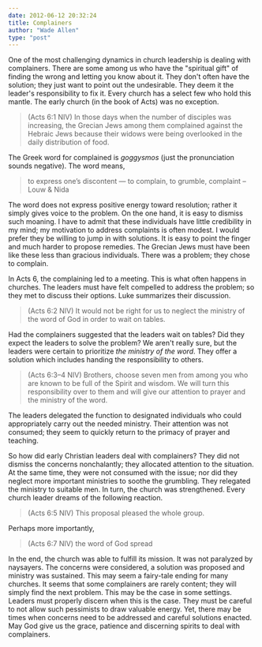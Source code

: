 ```yaml
---
date: 2012-06-12 20:32:24
title: Complainers
author: "Wade Allen"
type: "post"
---
```


One of the most challenging dynamics in church leadership is dealing with complainers. There are some among us who have the "spiritual gift" of finding the wrong and letting you know about it. They don't often have the solution; they just want to point out the undesirable. They deem it the leader's responsibility to fix it. Every church has a select few who hold this mantle. The early church (in the book of Acts) was no exception. 

>(Acts 6:1 NIV) In those days when the number of disciples was increasing, the Grecian Jews among them complained against the Hebraic Jews because their widows were being overlooked in the daily distribution of food. 

The Greek word for complained is *goggysmos* (just the pronunciation sounds negative). The word means,

>to express one’s discontent — to complain, to grumble, complaint – Louw & Nida

The word does not express positive energy toward resolution; rather it simply gives voice to the problem. On the one hand, it is easy to dismiss such moaning. I have to admit that these individuals have little credibility in my mind; my motivation to address complaints is often modest. I would prefer they be willing to jump in with solutions. It is easy to point the finger and much harder to propose remedies. The Grecian Jews must have been like these less than gracious individuals. There was a problem; they chose to complain.

In Acts 6, the complaining led to a meeting. This is what often happens in churches. The leaders must have felt compelled to address the problem; so they met to discuss their options. Luke summarizes their discussion.

>(Acts 6:2 NIV) It would not be right for us to neglect the ministry of the word of God in order to wait on tables.

Had the complainers suggested that the leaders wait on tables? Did they expect the leaders to solve the problem? We aren't really sure, but the leaders were certain to prioritize *the ministry of the word*. They offer a solution which includes handing the responsibility to others.

>(Acts 6:3–4 NIV) Brothers, choose seven men from among you who are known to be full of the Spirit and wisdom. We will turn this responsibility over to them and will give our attention to prayer and the ministry of the word.

The leaders delegated the function to designated individuals who could appropriately carry out the needed ministry. Their attention was not consumed; they seem to quickly return to the primacy of prayer and teaching. 

So how did early Christian leaders deal with complainers? They did not dismiss the concerns nonchalantly; they allocated attention to the situation. At the same time, they were not consumed with the issue; nor did they neglect more important ministries to soothe the grumbling. They relegated the ministry to suitable men. In turn, the church was strengthened. Every church leader dreams of the following reaction.

>(Acts 6:5 NIV) This proposal pleased the whole group.

Perhaps more importantly,

>(Acts 6:7 NIV) the word of God spread

In the end, the church was able to fulfill its mission. It was not paralyzed by naysayers. The concerns were considered, a solution was proposed and ministry was sustained. This may seem a fairy-tale ending for many churches. It seems that some complainers are rarely content; they will simply find the next problem. This may be the case in some settings. Leaders must properly discern when this is the case. They must be careful to not allow such pessimists to draw valuable energy. Yet, there may be times when concerns need to be addressed and careful solutions enacted. May God give us the grace, patience and discerning spirits to deal with complainers.
